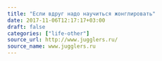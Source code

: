 ```yaml
---
title: "Если вдруг надо научиться жонглировать"
date: 2017-11-06T12:17:17+03:00
draft: false
categories: ["life-other"]
source_url: http://www.jugglers.ru/
source_name: www.jugglers.ru
---
```

<!--more-->
